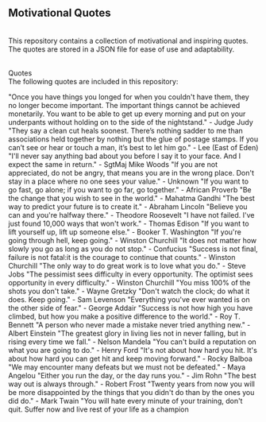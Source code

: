 <h2>Motivational Quotes</h2>

<br>This repository contains a collection of motivational and inspiring quotes. The quotes are stored in a JSON file for ease of use and adaptability.

<br>Quotes
<br>The following quotes are included in this repository:

"Once you have things you longed for when you couldn't have them, they no longer become important. The important things cannot be achieved monetarily. You want to be able to get up every morning and put on your underpants without holding on to the side of the nightstand." - Judge Judy
"They say a clean cut heals soonest. There’s nothing sadder to me than associations held together by nothing but the glue of postage stamps. If you can’t see or hear or touch a man, it’s best to let him go." - Lee (East of Eden)
"I'll never say anything bad about you before I say it to your face. And I expect the same in return." - SgtMaj Mike Woods
"If you are not appreciated, do not be angry, that means you are in the wrong place. Don't stay in a place where no one sees your value." - Unknown
"If you want to go fast, go alone; if you want to go far, go together." - African Proverb
"Be the change that you wish to see in the world." - Mahatma Gandhi
"The best way to predict your future is to create it." - Abraham Lincoln
"Believe you can and you're halfway there." - Theodore Roosevelt
"I have not failed. I've just found 10,000 ways that won't work." - Thomas Edison
"If you want to lift yourself up, lift up someone else." - Booker T. Washington
"If you're going through hell, keep going." - Winston Churchill
"It does not matter how slowly you go as long as you do not stop." - Confucius
"Success is not final, failure is not fatal:it is the courage to continue that counts." - Winston Churchill
"The only way to do great work is to love what you do." - Steve Jobs
"The pessimist sees difficulty in every opportunity. The optimist sees opportunity in every difficulty." - Winston Churchill
"You miss 100% of the shots you don't take." - Wayne Gretzky
"Don't watch the clock; do what it does. Keep going." - Sam Levenson
"Everything you've ever wanted is on the other side of fear." - George Addair
"Success is not how high you have climbed, but how you make a positive difference to the world." - Roy T. Bennett
"A person who never made a mistake never tried anything new." - Albert Einstein
"The greatest glory in living lies not in never falling, but in rising every time we fall." - Nelson Mandela
"You can't build a reputation on what you are going to do." - Henry Ford
"It's not about how hard you hit. It's about how hard you can get hit and keep moving forward." - Rocky Balboa
"We may encounter many defeats but we must not be defeated." - Maya Angelou
"Either you run the day, or the day runs you." - Jim Rohn
"The best way out is always through." - Robert Frost
"Twenty years from now you will be more disappointed by the things that you didn't do than by the ones you did do." - Mark Twain
"You will hate every minute of your training, don't quit. Suffer now and live rest of your life as a champion
